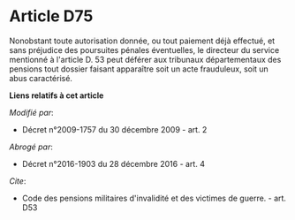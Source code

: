 # Article D75

Nonobstant toute autorisation donnée, ou tout paiement déjà effectué, et sans préjudice des poursuites pénales éventuelles,
le directeur du service mentionné à l'article D. 53 peut déférer aux tribunaux départementaux des pensions tout dossier
faisant apparaître soit un acte frauduleux, soit un abus caractérisé.

**Liens relatifs à cet article**

_Modifié par_:

  - Décret n°2009-1757 du 30 décembre 2009 - art. 2

_Abrogé par_:

  - Décret n°2016-1903 du 28 décembre 2016 - art. 4

_Cite_:

  - Code des pensions militaires d'invalidité et des victimes de guerre. - art. D53
